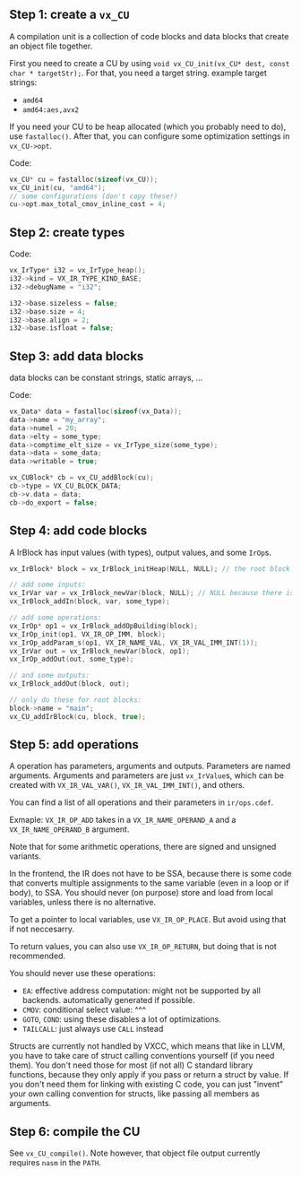 ## Step 1: create a `vx_CU`
A compilation unit is a collection of code blocks and data blocks that create an object file together.

First you need to create a CU by using `void vx_CU_init(vx_CU* dest, const char * targetStr);`.
For that, you need a target string.
example target strings:
- `amd64`
- `amd64:aes,avx2`

If you need your CU to be heap allocated (which you probably need to do), use `fastalloc()`.
After that, you can configure some optimization settings in `vx_CU->opt`.

Code:
```c 
vx_CU* cu = fastalloc(sizeof(vx_CU));
vx_CU_init(cu, "amd64");
// some configurations (don't copy these!)
cu->opt.max_total_cmov_inline_cost = 4;
```

## Step 2: create types
Code:
```c 
vx_IrType* i32 = vx_IrType_heap();
i32->kind = VX_IR_TYPE_KIND_BASE;
i32->debugName = "i32";

i32->base.sizeless = false;
i32->base.size = 4;
i32->base.align = 2;
i32->base.isfloat = false;
```

## Step 3: add data blocks
data blocks can be constant strings, static arrays, ...

Code:
```c 
vx_Data* data = fastalloc(sizeof(vx_Data));
data->name = "my_array";
data->numel = 20;
data->elty = some_type;
data->comptime_elt_size = vx_IrType_size(some_type);
data->data = some_data;
data->writable = true;

vx_CUBlock* cb = vx_CU_addBlock(cu);
cb->type = VX_CU_BLOCK_DATA;
cb->v.data = data;
cb->do_export = false;
```

## Step 4: add code blocks 
A IrBlock has input values (with types), output values, and some `IrOp`s.

```c 
vx_IrBlock* block = vx_IrBlock_initHeap(NULL, NULL); // the root block (of a function) does not have parents

// add some inputs:
vx_IrVar var = vx_IrBlock_newVar(block, NULL); // NULL because there is no declaration (because it's in the args) 
vx_IrBlock_addIn(block, var, some_type);

// add some operations:
vx_IrOp* op1 = vx_IrBlock_addOpBuilding(block);
vx_IrOp_init(op1, VX_IR_OP_IMM, block);
vx_IrOp_addParam_s(op1, VX_IR_NAME_VAL, VX_IR_VAL_IMM_INT(1));
vx_IrVar out = vx_IrBlock_newVar(block, op1);
vx_IrOp_addOut(out, some_type);

// and some outputs:
vx_IrBlock_addOut(block, out);

// only do these for root blocks:
block->name = "main";
vx_CU_addIrBlock(cu, block, true);
```

## Step 5: add operations
A operation has parameters, arguments and outputs.
Parameters are named arguments.
Arguments and parameters are just `vx_IrValue`s, which can be created with `VX_IR_VAL_VAR()`, `VX_IR_VAL_IMM_INT()`, and others.

You can find a list of all operations and their parameters in `ir/ops.cdef`.

Exmaple: `VX_IR_OP_ADD` takes in a `VX_IR_NAME_OPERAND_A` and a `VX_IR_NAME_OPERAND_B` argument.

Note that for some arithmetic operations, there are signed and unsigned variants.

In the frontend, the IR does not have to be SSA, because there is some code that converts multiple assignments to the same variable 
(even in a loop or if body), to SSA. You should never (on purpose) store and load from local variables, unless there is no alternative.

To get a pointer to local variables, use `VX_IR_OP_PLACE`. But avoid using that if not neccesarry.

To return values, you can also use `VX_IR_OP_RETURN`, but doing that is not recommended.

You should never use these operations:
- `EA`: effective address computation: might not be supported by all backends. automatically generated if possible.
- `CMOV`: conditional select value:    ^^^
- `GOTO`, `COND`: using these disables a lot of optimizations.
- `TAILCALL`: just always use `CALL` instead

Structs are currently not handled by VXCC, which means that like in LLVM, you have to take care of struct calling conventions yourself (if you need them).
You don't need those for most (if not all) C standard library functions, because they only apply if you pass or return a struct by value.
If you don't need them for linking with existing C code, you can just "invent" your own calling convention for structs, like passing all members as arguments.

## Step 6: compile the CU 
See `vx_CU_compile()`. Note however, that object file output currently requires `nasm` in the `PATH`.
